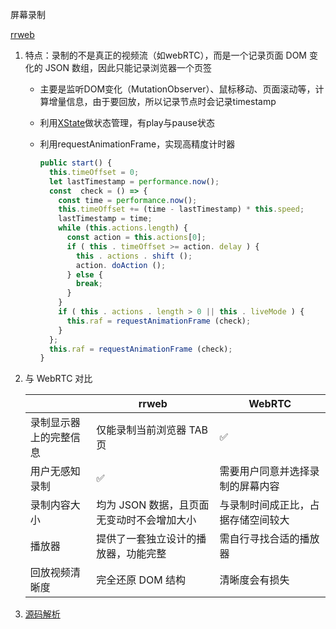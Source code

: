 屏幕录制

[rrweb](https://github.com/rrweb-io/rrweb)

1. 特点：录制的不是真正的视频流（如webRTC），而是一个记录页面 DOM 变化的 JSON 数组，因此只能记录浏览器一个页签

   - 主要是监听DOM变化（MutationObserver）、鼠标移动、页面滚动等，计算增量信息，由于要回放，所以记录节点时会记录timestamp

   - 利用[XState](https://xstate.js.org/docs/zh/)做状态管理，有play与pause状态

   - 利用requestAnimationFrame，实现高精度计时器

     ```javascript
     public start() {
       this.timeOffset = 0;
       let lastTimestamp = performance.now();
       const  check = () => {
         const time = performance.now();
         this.timeOffset += (time - lastTimestamp) * this.speed;
         lastTimestamp = time;
         while (this.actions.length) {
           const action = this.actions[0];
           if ( this . timeOffset >= action. delay ) {
             this . actions . shift ();
             action. doAction ();
           } else {
             break;
           }
         }
         if ( this . actions . length > 0 || this . liveMode ) {
           this.raf = requestAnimationFrame (check);
         }
       };
       this.raf = requestAnimationFrame (check);
     }
     ```

2. 与 WebRTC 对比

   |                        | **rrweb**                                  | **WebRTC**                         |
   | ---------------------- | ------------------------------------------ | ---------------------------------- |
   | 录制显示器上的完整信息 | 仅能录制当前浏览器 TAB 页                  | ✅                                  |
   | 用户无感知录制         | ✅                                          | 需要用户同意并选择录制的屏幕内容   |
   | 录制内容大小           | 均为 JSON 数据，且页面无变动时不会增加大小 | 与录制时间成正比，占据存储空间较大 |
   | 播放器                 | 提供了一套独立设计的播放器，功能完整       | 需自行寻找合适的播放器             |
   | 回放视频清晰度         | 完全还原 DOM 结构                          | 清晰度会有损失                     |

   

3. [源码解析](https://mp.weixin.qq.com/s?__biz=Mzg2ODQ1OTExOA==&mid=2247503275&idx=1&sn=1f9e7a1486b98cbc25d4755fb02c8d29&chksm=cea97aaaf9def3bc9faabdf024b71f94a7a5bd9cf248b87eac40bf47fdf2a9f0da0300934aa2&token=236307061&lang=zh_CN#rd)













